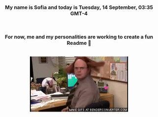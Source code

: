 


<div align="center">
<h3 >My name is Sofia and today is Tuesday, 14 September, 03:35 GMT-4</h3><br>
<h3 >For now, me and my personalities are working to create a fun Readme 👋
</h3><br>
<img src='img/dwight.gif' alt='working...'/>
</div>
